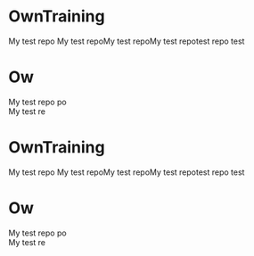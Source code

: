 # OwnTraining
My test repo 
My test repoMy test repoMy test repotest repo test 
 # Ow
My test repo po\
My test re
# OwnTraining
My test repo 
My test repoMy test repoMy test repotest repo test 
 # Ow
My test repo po\
My test re
